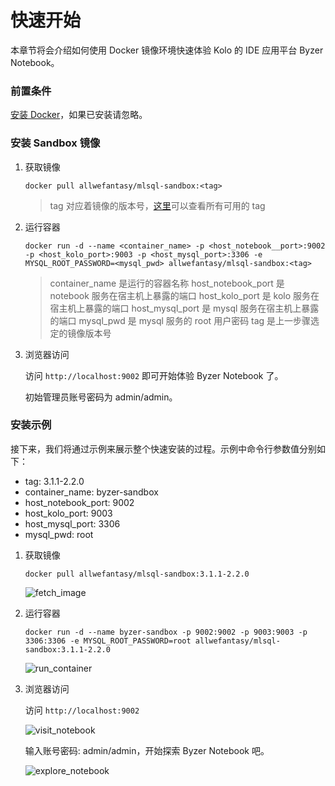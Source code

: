 # 快速开始

本章节将会介绍如何使用 Docker 镜像环境快速体验 Kolo 的 IDE 应用平台 Byzer Notebook。

### 前置条件

[安装 Docker](!https://www.docker.com/products/docker-desktop)，如果已安装请忽略。

### 安装 Sandbox 镜像

1. 获取镜像

   `docker pull allwefantasy/mlsql-sandbox:<tag>`

   > tag 对应着镜像的版本号，[这里](!https://hub.docker.com/r/allwefantasy/mlsql-sandbox/tags)可以查看所有可用的 tag

2. 运行容器

   `docker run -d --name <container_name> -p <host_notebook__port>:9002 -p <host_kolo_port>:9003 -p <host_mysql_port>:3306 -e MYSQL_ROOT_PASSWORD=<mysql_pwd> allwefantasy/mlsql-sandbox:<tag>`

   > container_name 是运行的容器名称
   > host_notebook_port 是 notebook 服务在宿主机上暴露的端口
   > host_kolo_port 是 kolo 服务在宿主机上暴露的端口
   > host_mysql_port 是 mysql 服务在宿主机上暴露的端口
   > mysql_pwd 是 mysql 服务的 root 用户密码
   > tag 是上一步骤选定的镜像版本号

3. 浏览器访问

   访问 `http://localhost:9002` 即可开始体验 Byzer Notebook 了。

   初始管理员账号密码为 admin/admin。

### 安装示例

接下来，我们将通过示例来展示整个快速安装的过程。示例中命令行参数值分别如下：

- tag: 3.1.1-2.2.0
- container_name: byzer-sandbox
- host_notebook_port: 9002
- host_kolo_port: 9003
- host_mysql_port: 3306
- mysql_pwd: root

1. 获取镜像

   `docker pull allwefantasy/mlsql-sandbox:3.1.1-2.2.0`

   ![fetch_image](/kolo-lang/zh-cn/introduction/images/fetch_sandbox_image.png)

2. 运行容器

   `docker run -d --name byzer-sandbox -p 9002:9002 -p 9003:9003 -p 3306:3306 -e MYSQL_ROOT_PASSWORD=root allwefantasy/mlsql-sandbox:3.1.1-2.2.0`

   ![run_container](/kolo-lang/zh-cn/introduction/images/run_sandbox_container.png)


3. 浏览器访问

   访问 `http://localhost:9002`

   ![visit_notebook](/kolo-lang/zh-cn/introduction/images/visit_notebook.png)

   输入账号密码: admin/admin，开始探索 Byzer Notebook 吧。

   ![explore_notebook](/kolo-lang/zh-cn/introduction/images/explore_notebook_cn.png)

   

